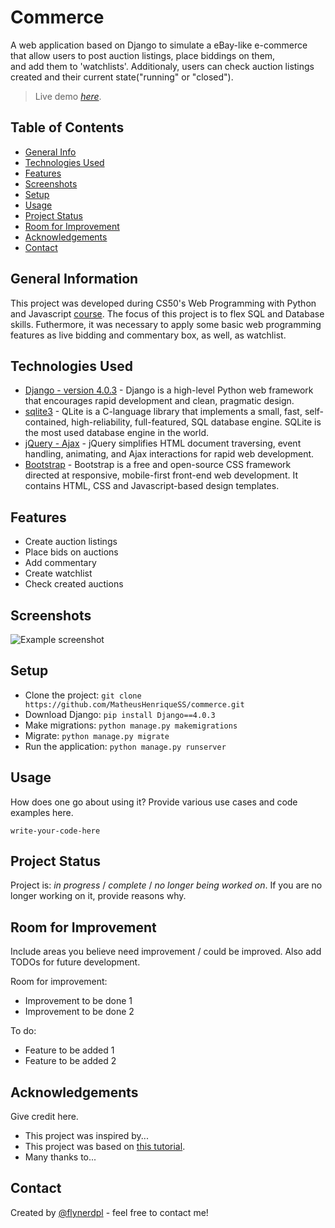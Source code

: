 # Commerce
A web application based on Django to simulate a eBay-like e-commerce that allow users to post auction listings, place biddings on them,<br>
and add them to 'watchlists'. Additionaly, users can check auction listings created and their current state("running" or "closed").
> Live demo [_here_](matheushenriquess.pythonanywhere.com). <!-- If you have the project hosted somewhere, include the link here. -->

## Table of Contents
* [General Info](#general-information)
* [Technologies Used](#technologies-used)
* [Features](#features)
* [Screenshots](#screenshots)
* [Setup](#setup)
* [Usage](#usage)
* [Project Status](#project-status)
* [Room for Improvement](#room-for-improvement)
* [Acknowledgements](#acknowledgements)
* [Contact](#contact)
<!-- * [License](#license) -->


## General Information
  This project was developed during CS50's Web Programming with Python and Javascript [course](https://cs50.harvard.edu/web/2020/). The focus of this project is to flex SQL and Database skills. Futhermore, it was necessary to apply some basic web programming features as live bidding and commentary box, as well, as watchlist.
<!-- You don't have to answer all the questions - just the ones relevant to your project. -->


## Technologies Used
- [Django - version 4.0.3](https://www.djangoproject.com/) - Django is a high-level Python web framework that encourages rapid development and clean, pragmatic design.
- [sqlite3](https://www.sqlite.org/index.html) - QLite is a C-language library that implements a small, fast, self-contained, high-reliability, full-featured, SQL database engine. SQLite is the most used database engine in the world.
- [jQuery - Ajax](https://jquery.com/) - jQuery simplifies HTML document traversing, event handling, animating, and Ajax interactions for rapid web development.
- [Bootstrap](https://getbootstrap.com/) - Bootstrap is a free and open-source CSS framework directed at responsive, mobile-first front-end web development. It contains HTML, CSS and Javascript-based design templates.


## Features
- Create auction listings
- Place bids on auctions
- Add commentary
- Create watchlist
- Check created auctions


## Screenshots
![Example screenshot](./img/screenshot.png)
<!-- If you have screenshots you'd like to share, include them here. -->


## Setup
- Clone the project:
  ```git clone https://github.com/MatheusHenriqueSS/commerce.git```
- Download Django:
  ```pip install Django==4.0.3```
- Make migrations:
  ```python manage.py makemigrations```
- Migrate:
  ```python manage.py migrate```
- Run the application:
```python manage.py runserver```


## Usage
How does one go about using it?
Provide various use cases and code examples here.

`write-your-code-here`


## Project Status
Project is: _in progress_ / _complete_ / _no longer being worked on_. If you are no longer working on it, provide reasons why.


## Room for Improvement
Include areas you believe need improvement / could be improved. Also add TODOs for future development.

Room for improvement:
- Improvement to be done 1
- Improvement to be done 2

To do:
- Feature to be added 1
- Feature to be added 2


## Acknowledgements
Give credit here.
- This project was inspired by...
- This project was based on [this tutorial](https://www.example.com).
- Many thanks to...


## Contact
Created by [@flynerdpl](https://www.flynerd.pl/) - feel free to contact me!


<!-- Optional -->
<!-- ## License -->
<!-- This project is open source and available under the [... License](). -->

<!-- You don't have to include all sections - just the one's relevant to your project -->
